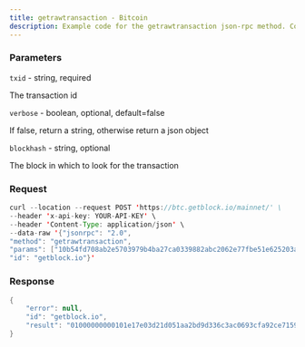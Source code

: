```yaml
---
title: getrawtransaction - Bitcoin
description: Example code for the getrawtransaction json-rpc method. Сomplete guide on how to use getrawtransaction json-rpc in GetBlock.io Web3 documentation.
---
```


### Parameters


`txid` - string, required

The transaction id

`verbose` - boolean, optional, default=false

If false, return a string, otherwise return a json object

`blockhash` - string, optional

The block in which to look for the transaction

### Request

``` java
curl --location --request POST 'https://btc.getblock.io/mainnet/' \
--header 'x-api-key: YOUR-API-KEY' \
--header 'Content-Type: application/json' \
--data-raw '{"jsonrpc": "2.0",
"method": "getrawtransaction",
"params": ["10b54fd708ab2e5703979b4ba27ca0339882abc2062e77fbe51e625203a49642", null, null],
"id": "getblock.io"}'
```

###  Response

``` java
{
    "error": null,
    "id": "getblock.io",
    "result": "01000000000101e17e03d21d051aa2bd9d336c3ac0693cfa92ce71592ceec521b1c48019ff77a101000000171600146d76e574b5f4825fe740ba6c41aaf1b319dfb80cffffffff02819a010000000000160014422002d927a1cae901eac668444cce8dd0ae60d529b31b0b0000000017a914f5b48d1130dc3d366d1eabf6783a552d1c8e08f4870247304402206701306a4750908fd48dead54331a3c7b4dce04ec10bfc6dd32049e2cff061a5022013c9d66827fabbeaadeb30b41c09aca2daddf4628cd00e3b993b1c86a12ff5190121034bcb9be1daf6ce1193774d15f863768b621bc95a363f1da5810129e961a2317400000000"
}
```

